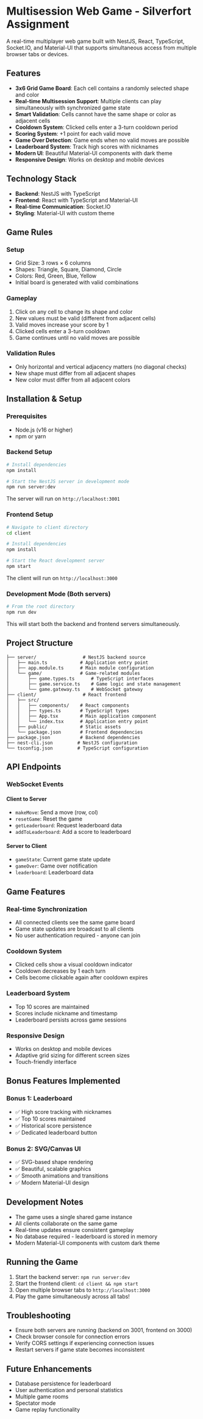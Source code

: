 # Multisession Web Game - Silverfort Assignment

A real-time multiplayer web game built with NestJS, React, TypeScript, Socket.IO, and Material-UI that supports simultaneous access from multiple browser tabs or devices.

## Features

- **3x6 Grid Game Board**: Each cell contains a randomly selected shape and color
- **Real-time Multisession Support**: Multiple clients can play simultaneously with synchronized game state
- **Smart Validation**: Cells cannot have the same shape or color as adjacent cells
- **Cooldown System**: Clicked cells enter a 3-turn cooldown period
- **Scoring System**: +1 point for each valid move
- **Game Over Detection**: Game ends when no valid moves are possible
- **Leaderboard System**: Track high scores with nicknames
- **Modern UI**: Beautiful Material-UI components with dark theme
- **Responsive Design**: Works on desktop and mobile devices

## Technology Stack

- **Backend**: NestJS with TypeScript
- **Frontend**: React with TypeScript and Material-UI
- **Real-time Communication**: Socket.IO
- **Styling**: Material-UI with custom theme

## Game Rules

### Setup

- Grid Size: 3 rows × 6 columns
- Shapes: Triangle, Square, Diamond, Circle
- Colors: Red, Green, Blue, Yellow
- Initial board is generated with valid combinations

### Gameplay

1. Click on any cell to change its shape and color
2. New values must be valid (different from adjacent cells)
3. Valid moves increase your score by 1
4. Clicked cells enter a 3-turn cooldown
5. Game continues until no valid moves are possible

### Validation Rules

- Only horizontal and vertical adjacency matters (no diagonal checks)
- New shape must differ from all adjacent shapes
- New color must differ from all adjacent colors

## Installation & Setup

### Prerequisites

- Node.js (v16 or higher)
- npm or yarn

### Backend Setup

```bash
# Install dependencies
npm install

# Start the NestJS server in development mode
npm run server:dev
```

The server will run on `http://localhost:3001`

### Frontend Setup

```bash
# Navigate to client directory
cd client

# Install dependencies
npm install

# Start the React development server
npm start
```

The client will run on `http://localhost:3000`

### Development Mode (Both servers)

```bash
# From the root directory
npm run dev
```

This will start both the backend and frontend servers simultaneously.

## Project Structure

```
├── server/                 # NestJS backend source
│   ├── main.ts            # Application entry point
│   ├── app.module.ts      # Main module configuration
│   └── game/              # Game-related modules
│       ├── game.types.ts      # TypeScript interfaces
│       ├── game.service.ts    # Game logic and state management
│       └── game.gateway.ts    # WebSocket gateway
├── client/                 # React frontend
│   ├── src/
│   │   ├── components/    # React components
│   │   ├── types.ts       # TypeScript types
│   │   ├── App.tsx        # Main application component
│   │   └── index.tsx      # Application entry point
│   ├── public/            # Static assets
│   └── package.json       # Frontend dependencies
├── package.json           # Backend dependencies
├── nest-cli.json         # NestJS configuration
└── tsconfig.json         # TypeScript configuration
```

## API Endpoints

### WebSocket Events

#### Client to Server

- `makeMove`: Send a move (row, col)
- `resetGame`: Reset the game
- `getLeaderboard`: Request leaderboard data
- `addToLeaderboard`: Add a score to leaderboard

#### Server to Client

- `gameState`: Current game state update
- `gameOver`: Game over notification
- `leaderboard`: Leaderboard data

## Game Features

### Real-time Synchronization

- All connected clients see the same game board
- Game state updates are broadcast to all clients
- No user authentication required - anyone can join

### Cooldown System

- Clicked cells show a visual cooldown indicator
- Cooldown decreases by 1 each turn
- Cells become clickable again after cooldown expires

### Leaderboard System

- Top 10 scores are maintained
- Scores include nickname and timestamp
- Leaderboard persists across game sessions

### Responsive Design

- Works on desktop and mobile devices
- Adaptive grid sizing for different screen sizes
- Touch-friendly interface

## Bonus Features Implemented

### Bonus 1: Leaderboard

- ✅ High score tracking with nicknames
- ✅ Top 10 scores maintained
- ✅ Historical score persistence
- ✅ Dedicated leaderboard button

### Bonus 2: SVG/Canvas UI

- ✅ SVG-based shape rendering
- ✅ Beautiful, scalable graphics
- ✅ Smooth animations and transitions
- ✅ Modern Material-UI design

## Development Notes

- The game uses a single shared game instance
- All clients collaborate on the same game
- Real-time updates ensure consistent gameplay
- No database required - leaderboard is stored in memory
- Modern Material-UI components with custom dark theme

## Running the Game

1. Start the backend server: `npm run server:dev`
2. Start the frontend client: `cd client && npm start`
3. Open multiple browser tabs to `http://localhost:3000`
4. Play the game simultaneously across all tabs!

## Troubleshooting

- Ensure both servers are running (backend on 3001, frontend on 3000)
- Check browser console for connection errors
- Verify CORS settings if experiencing connection issues
- Restart servers if game state becomes inconsistent

## Future Enhancements

- Database persistence for leaderboard
- User authentication and personal statistics
- Multiple game rooms
- Spectator mode
- Game replay functionality
